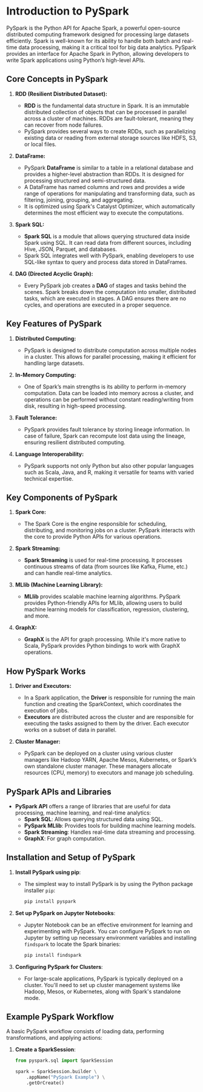 # Introduction to PySpark

PySpark is the Python API for Apache Spark, a powerful open-source distributed computing framework designed for processing large datasets efficiently. Spark is well-known for its ability to handle both batch and real-time data processing, making it a critical tool for big data analytics. PySpark provides an interface for Apache Spark in Python, allowing developers to write Spark applications using Python’s high-level APIs.

## Core Concepts in PySpark

1. **RDD (Resilient Distributed Dataset):**
   - **RDD** is the fundamental data structure in Spark. It is an immutable distributed collection of objects that can be processed in parallel across a cluster of machines. RDDs are fault-tolerant, meaning they can recover from node failures.
   - PySpark provides several ways to create RDDs, such as parallelizing existing data or reading from external storage sources like HDFS, S3, or local files.

2. **DataFrame:**
   - PySpark **DataFrame** is similar to a table in a relational database and provides a higher-level abstraction than RDDs. It is designed for processing structured and semi-structured data.
   - A DataFrame has named columns and rows and provides a wide range of operations for manipulating and transforming data, such as filtering, joining, grouping, and aggregating.
   - It is optimized using Spark's Catalyst Optimizer, which automatically determines the most efficient way to execute the computations.

3. **Spark SQL:**
   - **Spark SQL** is a module that allows querying structured data inside Spark using SQL. It can read data from different sources, including Hive, JSON, Parquet, and databases.
   - Spark SQL integrates well with PySpark, enabling developers to use SQL-like syntax to query and process data stored in DataFrames.

4. **DAG (Directed Acyclic Graph):**
   - Every PySpark job creates a **DAG** of stages and tasks behind the scenes. Spark breaks down the computation into smaller, distributed tasks, which are executed in stages. A DAG ensures there are no cycles, and operations are executed in a proper sequence.

## Key Features of PySpark

1. **Distributed Computing:**
   - PySpark is designed to distribute computation across multiple nodes in a cluster. This allows for parallel processing, making it efficient for handling large datasets.
  
2. **In-Memory Computing:**
   - One of Spark’s main strengths is its ability to perform in-memory computation. Data can be loaded into memory across a cluster, and operations can be performed without constant reading/writing from disk, resulting in high-speed processing.

3. **Fault Tolerance:**
   - PySpark provides fault tolerance by storing lineage information. In case of failure, Spark can recompute lost data using the lineage, ensuring resilient distributed computing.

4. **Language Interoperability:**
   - PySpark supports not only Python but also other popular languages such as Scala, Java, and R, making it versatile for teams with varied technical expertise.

## Key Components of PySpark

1. **Spark Core:**
   - The Spark Core is the engine responsible for scheduling, distributing, and monitoring jobs on a cluster. PySpark interacts with the core to provide Python APIs for various operations.

2. **Spark Streaming:**
   - **Spark Streaming** is used for real-time processing. It processes continuous streams of data (from sources like Kafka, Flume, etc.) and can handle real-time analytics.

3. **MLlib (Machine Learning Library):**
   - **MLlib** provides scalable machine learning algorithms. PySpark provides Python-friendly APIs for MLlib, allowing users to build machine learning models for classification, regression, clustering, and more.

4. **GraphX:**
   - **GraphX** is the API for graph processing. While it's more native to Scala, PySpark provides Python bindings to work with GraphX operations.

## How PySpark Works

1. **Driver and Executors:**
   - In a Spark application, the **Driver** is responsible for running the main function and creating the SparkContext, which coordinates the execution of jobs. 
   - **Executors** are distributed across the cluster and are responsible for executing the tasks assigned to them by the driver. Each executor works on a subset of data in parallel.

2. **Cluster Manager:**
   - PySpark can be deployed on a cluster using various cluster managers like Hadoop YARN, Apache Mesos, Kubernetes, or Spark’s own standalone cluster manager. These managers allocate resources (CPU, memory) to executors and manage job scheduling.

## PySpark APIs and Libraries

- **PySpark API** offers a range of libraries that are useful for data processing, machine learning, and real-time analytics:
  - **Spark SQL**: Allows querying structured data using SQL.
  - **PySpark MLlib**: Provides tools for building machine learning models.
  - **Spark Streaming**: Handles real-time data streaming and processing.
  - **GraphX**: For graph computation.

## Installation and Setup of PySpark

1. **Install PySpark using pip**:
   - The simplest way to install PySpark is by using the Python package installer `pip`:
     ```bash
     pip install pyspark
     ```

2. **Set up PySpark on Jupyter Notebooks**:
   - Jupyter Notebook can be an effective environment for learning and experimenting with PySpark. You can configure PySpark to run on Jupyter by setting up necessary environment variables and installing `findspark` to locate the Spark binaries:
     ```bash
     pip install findspark
     ```

3. **Configuring PySpark for Clusters**:
   - For large-scale applications, PySpark is typically deployed on a cluster. You'll need to set up cluster management systems like Hadoop, Mesos, or Kubernetes, along with Spark's standalone mode.

## Example PySpark Workflow

A basic PySpark workflow consists of loading data, performing transformations, and applying actions:

1. **Create a SparkSession**:
   ```python
   from pyspark.sql import SparkSession

   spark = SparkSession.builder \
       .appName("PySpark Example") \
       .getOrCreate()

